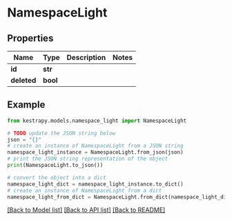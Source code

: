 # NamespaceLight


## Properties

Name | Type | Description | Notes
------------ | ------------- | ------------- | -------------
**id** | **str** |  | 
**deleted** | **bool** |  | 

## Example

```python
from kestrapy.models.namespace_light import NamespaceLight

# TODO update the JSON string below
json = "{}"
# create an instance of NamespaceLight from a JSON string
namespace_light_instance = NamespaceLight.from_json(json)
# print the JSON string representation of the object
print(NamespaceLight.to_json())

# convert the object into a dict
namespace_light_dict = namespace_light_instance.to_dict()
# create an instance of NamespaceLight from a dict
namespace_light_from_dict = NamespaceLight.from_dict(namespace_light_dict)
```
[[Back to Model list]](../README.md#documentation-for-models) [[Back to API list]](../README.md#documentation-for-api-endpoints) [[Back to README]](../README.md)


